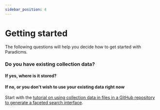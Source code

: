 ```yaml
---
sidebar_position: 4
---
```


# Getting started

The following questions will help you decide how to get started with Paradicms.

### Do you have existing collection data?

#### If yes, where is it stored?

<!-- 
##### An Airtable base derived from the [Costume Core template]()

##### Omeka Classic
-->

#### If no, or you don't wish to use your existing data right now

Start with the [tutorial on using collection data in files in a GitHub repository to generate a faceted search interface](/docs/tutorials/directory-ssg).
